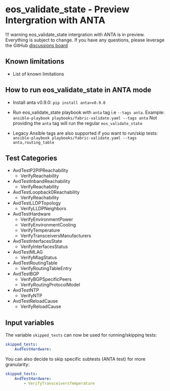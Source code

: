 <!--
  ~ Copyright (c) 2023 Arista Networks, Inc.
  ~ Use of this source code is governed by the Apache License 2.0
  ~ that can be found in the LICENSE file.
  -->

# eos_validate_state - Preview Intergration with ANTA

!!! warning
    eos_validate_state intergration with ANTA is in preview. Everything is subject to change.
    If you have any questions, please leverage the GitHub [discussions board](https://github.com/aristanetworks/ansible-avd/discussions)

## Known limitations

- List of known limitations

## How to run eos_validate_state in ANTA mode

- Install anta v0.9.0: `pip install anta>v0.9.0`

- Run eos_validate_state playbook with `anta` tag i.e `--tags anta`.
  Example: `ansible-playbook playbooks/fabric-validate.yaml --tags anta`
  Not providing the `anta` tag will run the regular `eos_validate_state`

- Legacy Ansible tags are also supported if you want to run/skip tests:
`ansible-playbook playbooks/fabric-validate.yaml --tags anta,routing_table`

## Test Categories

- AvdTestP2PIPReachability
  - VerifyReachability
- AvdTestInbandReachability
  - VerifyReachability
- AvdTestLoopback0Reachability
  - VerifyReachability
- AvdTestLLDPTopology
  - VerifyLLDPNeighbors
- AvdTestHardware
  - VerifyEnvironmentPower
  - VerifyEnvironmentCooling
  - VerifyTemperature
  - VerifyTransceiversManufacturers
- AvdTestInterfacesState
  - VerifyInterfacesStatus
- AvdTestMLAG
  - VerifyMlagStatus
- AvdTestRoutingTable
  - VerifyRoutingTableEntry
- AvdTestBGP
  - VerifyBGPSpecificPeers
  - VerifyRoutingProtocolModel
- AvdTestNTP
  - VerifyNTP
- AvdTestReloadCause
  - VerifyReloadCause

## Input variables

The variable `skipped_tests` can now be used for running/skipping tests:

```yaml
skipped_tests:
    AvdTestHardware:
```

You can also decide to skip specific subtests (ANTA test) for more granularity:

```yaml
skipped_tests:
    AvdTestHardware:
        - VerifyTransceiversTemperature
```
